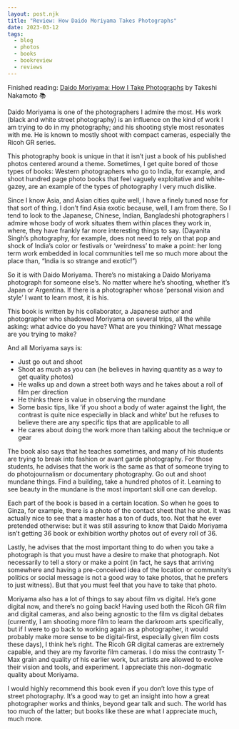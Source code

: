 ```yaml
---
layout: post.njk
title: "Review: How Daido Moriyama Takes Photographs"
date: 2023-03-12
tags:
  - blog
  - photos
  - books
  - bookreview
  - reviews
---
```

Finished reading: [Daido Moriyama: How I Take Photographs](https://micro.blog/books/9781786274243) by Takeshi Nakamoto 📚

Daido Moriyama is one of the photographers I admire the most. His work (black and white street photography) is an influence on the kind of work I am trying to do in my photography; and his shooting style most resonates with me. He is known to mostly shoot with compact cameras, especially the Ricoh GR series.

This photography book is unique in that it isn’t just a book of his published photos centered around a theme. Sometimes, I get quite bored of those types of books: Western photographers who go to India, for example, and shoot hundred page photo books that feel vaguely exploitative and white-gazey, are an example of the types of photography I very much dislike.

Since I know Asia, and Asian cities quite well, I have a finely tuned nose for that sort of thing. I don’t find Asia exotic because, well, I am from there. So I tend to look to the Japanese, Chinese, Indian, Bangladeshi photographers I admire whose body of work situates them within places they work in, where, they have frankly far more interesting things to say. (Dayanita Singh’s photography, for example, does not need to rely on that pop and shock of India’s color or festivals or ‘weirdness’ to make a point: her long term work embedded in local communities tell me so much more about the place than, “India is so strange and exotic!”)

So it is with Daido Moriyama. There’s no mistaking a Daido Moriyama photograph for someone else’s. No matter where he’s shooting, whether it’s Japan or Argentina. If there is a photographer whose ‘personal vision and style’ I want to learn most, it is his.

This book is written by his collaborator, a Japanese author and photographer who shadowed Moriyama on several trips, all the while asking: what advice do you have? What are you thinking? What message are you trying to make?

And all Moriyama says is:

- Just go out and shoot
- Shoot as much as you can (he believes in having quantity as a way to get quality photos)
- He walks up and down a street both ways and he takes about a roll of film per direction 
- He thinks there is value in observing the mundane
- Some basic tips, like ‘if you shoot a body of water against the light, the contrast is quite nice especially in black and white’ but he refuses to believe there are any specific tips that are applicable to all
- He cares about doing the work more than talking about the technique or gear

The book also says that he teaches sometimes, and many of his students are trying to break into fashion or avant garde photography. For those students, he advises that the work is the same as that of someone trying to do photojournalism or documentary photography. Go out and shoot mundane things. Find a building, take a hundred photos of it. Learning to see beauty in the mundane is the most important skill one can develop.

Each part of the book is based in a certain location. So when he goes to Ginza, for example, there is a photo of the contact sheet that he shot. It was actually nice to see that a master has a ton of duds, too. Not that he ever pretended otherwise: but it was still assuring to know that Daido Moriyama isn’t getting 36 book or exhibition worthy photos out of every roll of 36.

Lastly, he advises that the most important thing to do when you take a photograph is that you must have a desire to make that photograph. Not necessarily to tell a story or make a point (in fact, he says that arriving somewhere and having a pre-conceived idea of the location or community’s politics or social message is not a good way to take photos, that he prefers to just witness). But that you must feel that you have to take that photo.

Moriyama also has a lot of things to say about film vs digital. He’s gone digital now, and there’s no going back! Having used both the Ricoh GR film and digital cameras, and also being agnostic to the film vs digital debates (currently, I am shooting more film to learn the darkroom arts specifically, but if I were to go back to working again as a photographer, it would probably make more sense to be digital-first, especially given film costs these days), I think he’s right. The Ricoh GR digital cameras are extremely capable, and they are my favorite film cameras. I do miss the contrasty T-Max grain and quality of his earlier work, but artists are allowed to evolve their vision and tools, and experiment. I appreciate this non-dogmatic quality about Moriyama.

I would highly recommend this book even if you don’t love this type of street photography. It’s a good way to get an insight into how a great photographer works and thinks, beyond gear talk and such. The world has too much of the latter; but books like these are what I appreciate much, much more.
